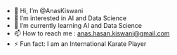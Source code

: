 - 👋 Hi, I’m @AnasKiswani
- 👀 I’m interested in AI and Data Science 
- 🌱 I’m currently learning AI and Data Science
- 📫 How to reach me : anas.hasan.kiswani@gmail.com
- ⚡ Fun fact: I am an International Karate Player

<!---
AnasKiswani/AnasKiswani is a ✨ special ✨ repository because its `README.md` (this file) appears on your GitHub profile.
You can click the Preview link to take a look at your changes.
--->
